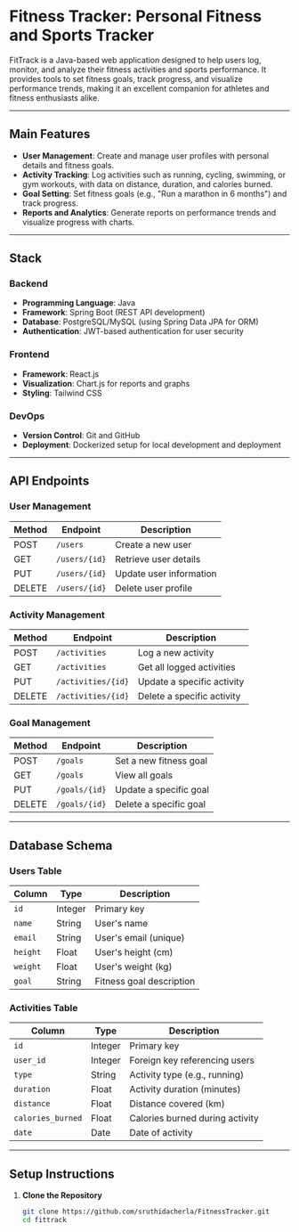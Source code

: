 # Fitness Tracker: Personal Fitness and Sports Tracker

FitTrack is a Java-based web application designed to help users log, monitor, and analyze their fitness activities and sports performance. It provides tools to set fitness goals, track progress, and visualize performance trends, making it an excellent companion for athletes and fitness enthusiasts alike.

------------------------------

## Main Features
- **User Management**: Create and manage user profiles with personal details and fitness goals.
- **Activity Tracking**: Log activities such as running, cycling, swimming, or gym workouts, with data on distance, duration, and calories burned.
- **Goal Setting**: Set fitness goals (e.g., "Run a marathon in 6 months") and track progress.
- **Reports and Analytics**: Generate reports on performance trends and visualize progress with charts.

------------------------------

## Stack

### Backend
- **Programming Language**: Java
- **Framework**: Spring Boot (REST API development)
- **Database**: PostgreSQL/MySQL (using Spring Data JPA for ORM)
- **Authentication**: JWT-based authentication for user security

### Frontend
- **Framework**: React.js 
- **Visualization**: Chart.js for reports and graphs
- **Styling**: Tailwind CSS 

### DevOps
- **Version Control**: Git and GitHub
- **Deployment**: Dockerized setup for local development and deployment

------------------------------

## API Endpoints

### User Management
| Method | Endpoint        | Description                  |
|--------|-----------------|------------------------------|
| POST   | `/users`        | Create a new user            |
| GET    | `/users/{id}`   | Retrieve user details        |
| PUT    | `/users/{id}`   | Update user information      |
| DELETE | `/users/{id}`   | Delete user profile          |

### Activity Management
| Method | Endpoint         | Description                   |
|--------|------------------|-------------------------------|
| POST   | `/activities`    | Log a new activity            |
| GET    | `/activities`    | Get all logged activities     |
| PUT    | `/activities/{id}`| Update a specific activity    |
| DELETE | `/activities/{id}`| Delete a specific activity    |

### Goal Management
| Method | Endpoint        | Description                  |
|--------|-----------------|------------------------------|
| POST   | `/goals`        | Set a new fitness goal       |
| GET    | `/goals`        | View all goals               |
| PUT    | `/goals/{id}`   | Update a specific goal       |
| DELETE | `/goals/{id}`   | Delete a specific goal       |

------------------------------

## Database Schema

### Users Table
| Column   | Type    | Description              |
|----------|---------|--------------------------|
| `id`     | Integer | Primary key              |
| `name`   | String  | User's name              |
| `email`  | String  | User's email (unique)    |
| `height` | Float   | User's height (cm)       |
| `weight` | Float   | User's weight (kg)       |
| `goal`   | String  | Fitness goal description |

### Activities Table
| Column            | Type    | Description                   |
|--------------------|---------|-------------------------------|
| `id`              | Integer | Primary key                   |
| `user_id`         | Integer | Foreign key referencing users |
| `type`            | String  | Activity type (e.g., running) |
| `duration`        | Float   | Activity duration (minutes)   |
| `distance`        | Float   | Distance covered (km)         |
| `calories_burned` | Float   | Calories burned during activity |
| `date`            | Date    | Date of activity              |

------------------------------

## Setup Instructions

1. **Clone the Repository**
   ```bash
   git clone https://github.com/sruthidacherla/FitnessTracker.git
   cd fittrack

